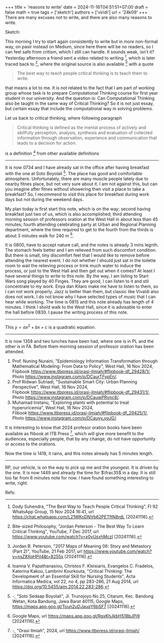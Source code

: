 +++
title = 'reasons to write'
date = 2024-11-16T04:51:51+07:00
draft = false
math = true
tags = ['sketch']
authors = ['viridi']
url = '24k09'
+++
There are many excuses not to write, and there are also many reasons to write.

<!--more-->

Sketch:

This morning I try to start again consistently to write but in more non-formal way, on pasir instead on Medium, since here there will be no readers, so I can feel safe from critism, which I still can handle. It sounds weak, isn't it? Yesterday afternoon a friend sent a video related to writing  [^suhendra_2024], which is later traced back to [^philosophy_2017], where the original source is also available [^peterson_2017] with a quote

> The best way to teach people critical thinking is to teach them to write.

that means a lot to me. It is not related to the fact that I am part of working group whose task is to prepare Computational Thinking course for first year student in our university. And the question is: Can Computational Thinking also be taught in the same way of Critical Thinking? So it is not just essay, but certain essay that include the computational way in solving problems.

Let us back to critical thinking, where following paragraph

> Critical thinking is defined as the mental process of actively and skillfully perception, analysis, synthesis and evaluation of collected information through observation, experience and communication that leads to a decision for action. 

is a definition [^papathanasiou_2014] from other available definitions

---

It is now 0734 and I have already sat in the office after having breakfast with the one at Soto Boyolali [^boyolali_2024]. The place has good and comfortable atmosphere. Unfortunately, there are many muscle people lately due to nearby fitnes place, but not very sure about it. I am not against this, but can you imagine after fitnes without showering then visit a place to take a breakfast? So, I recommend to visit this place for breakfast during work days but not during the weekend days. 

My plan today is first start this note, which is on the way; second having breakfast just two of us, which is also accomplished; third attending morning session of professors oration at the West Hall in about less than 45 minutes; fourth attending celebrating party at Urban and Regional Planning department, where the time required to get to the fourth from the thirds is about 3 minutes walk for 240 m [^maps_2024].

It is 0800, have to accept nature call, and the notes is already 3 mins legnth. The stomach feels better and I am relieved from such discomfort condition. But there is small, tiny discomfort feel that I would like to remove before attending the nearest event. I do not whether I should just sat in the toilette room to wail the relieving process or trink much water to induce the process, or just to the West Hall and then get out when it comes? At least I have several things to write to this note. By the way, I am listing to Start Wars song played by 40 Finges. They are good, I can listen to it and stil concentrate to my work. Enya dan Kitaro make me have to listen to them, so I can not work properly. Jazz is better than them, but classic like Vivaldi also does not work. I do not know why I have selected types of music that I can hear while working. The time is 0815 and this note already has length of 4 minutes. I think I shold walk to the West Hall, since it is advisable to enter the hall before 0830. I pause the writing process of this note. 

---

This $y = ax^2 + bx + c$ is a quadratic equation.

---
It is now 1358 and two lunches have been had, where one is in PL and the other is in FA. Before them morning session of professor oration has been attended.

1. Prof. Nuning Nuraini, "Epidemiology Information Transformation through Mathematical Modeling: From Data to Policy", West Hall, 16 Nov 2024, \
  Flipbook https://www.itbpress.id/orasi-ilmiah/#flipbook-df_29428/1/, \
  Photo https://www.instagram.com/p/DCaurTFypEn/.
2. Prof Ridwan Sutriadi, "Sustainable  Smart City: Urban Planning Perspective", West Hall, 16 Nov 2024, \
  Flipbook https://www.itbpress.id/orasi-ilmiah/#flipbook-df_29431/1/, \
  Photo https://www.instagram.com/p/DCauwPRync8/.
3. Muhamad Instanu, "Exploring plants with potential to treat hyperuricemia", West Hall, 16 Nov 2024, \
Flibook https://www.itbpress.id/orasi-ilmiah/#flipbook-df_29425/1/, \
Photo https://www.instagram.com/p/DCauyy_yoJG/.

It is interesting to know that 2024 profesor oration books have been available as flibook at ITB Press [^itbpress_2024], which will give more benefit to the audiencea, especially people, that by any change, do not have opportunity or access to the orations.

Now the time is 1418, it rains, and this notes already has 5 minutes length.

---

RP, our vehicle, is on the way to pick up me and the youngest. It is driven by the one. It is now 1449 and already the time for $\frac35$ in a day. It is still too far from 6 minutes note for now. I have found something interesting to write, right.


Refs:

[^boyolali_2024]: -, "Soto Sedaap Boyolali", Jl. Trunojoyo No.25, Citarum, Kec. Bandung Wetan, Kota Bandung, Jawa Barat 40115, Google Maps, https://maps.app.goo.gl/Toun2uDJauqY6bSF7 [20241116].

[^itbpress_2024]: -, "Orasi Ilmiah", 2024, url https://www.itbpress.id/orasi-ilmiah/ [20241116].

[^maps_2024]: Google Maps, url https://maps.app.goo.gl/RgxKhJkbH518bJPi9 [20241116].

[^suhendra_2024]: Dody Suhendra, "The Best Way to Teach People Critical Thinking", FI 92 WhatsApp Group, 15 Nov 2024 16:41, url https://chat.whatsapp.com/L21WKoDNVb62PETftN8rdL [20241116].

[^papathanasiou_2014]: Ioanna V. Papathanasiou, Christos F. Kleisiaris, Evangelos C. Fradelos, Katerina Kakou, Lambrini Kourkouta, "Critical Thinking: The Development of an Essential Skill for Nursing Students", Acta Informatica Medica, vol 22, no 4, pp 283-286, 21 Aug 2014, url https://doi.org/10.5455/aim.2014.22.283-286.

[^peterson_2017]: Jordan B. Peterson, "2017 Maps of Meaning 06: Story and Metastory (Part 2)", YouTube, 21 Feb 2017, url https://www.youtube.com/watch?v=nsZ8XqHPjI4&t=8255s [20241116].

[^philosophy_2017]: Bite-sized Philosophy, "Jordan Peterson - The Best Way To Learn Critical Thinking", YouTube, 7 Dec 2017, url https://www.youtube.com/watch?v=x0vUsxhMczI [20241116].

